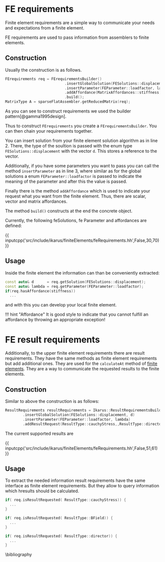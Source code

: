 <!--
SPDX-FileCopyrightText: 2022 The Ikarus Developers mueller@ibb.uni-stuttgart.de

SPDX-License-Identifier: CC-BY-SA-4.0
-->

# FE requirements

Finite element requirements are a simple way to communicate your needs and expectations from a finite element.

FE requirements are used to pass information from assemblers to finite elements. 
## Construction
Usually the construction is as follows.
```cpp linenums="1"
FErequirements req = FErequirementsBuilder()
                           .insertGlobalSolution(FESolutions::displacement, d)
                           .insertParameter(FEParameter::loadfactor, lambda)
                           .addAffordance(MatrixAffordances::stiffness)
                           .build();
MatrixType A = sparseFlatAssembler.getReducedMatrix(req);
```

As you can see to construct requirements we used the builder pattern[@gamma1995design].

Thus to construct `FErequirements` you create a `FErequirementsBuilder`.
You can then chain your requirements together.

You can insert solution from your finite element solution algorithm as in line 2. There, the type of the soultion is passed with the enum type 
`FESolutions::displacement` with the vector `d`. This stores a reference to the vector.

Additionally, if you have some parameters you want to pass you can call the method `insertParameter` as in line 3, where similar as for the 
global solutions a enum `FEParameter::loadfactor` is passed to indicate the meaning of the parameter and after this the value is passed.

Finally there is the method `addAffordance` which is used to indicate your request what you want from the finite element.
Thus, there are scalar, vector and matrix affordances.

The method `build()` constructs at the end the concrete object.

Currently, the following feSolutions, fe Parameter and affordances are defined:

{{ inputcpp('src/include/ikarus/finiteElements/feRequirements.hh',False,30,70) }}

## Usage

Inside the finite element the information can than be conveniently extracted:
```cpp linenums="1"
const auto& d      = req.getSolution(FESolutions::displacement);
const auto& lambda = req.getParameter(FEParameter::loadfactor);
if(req.hasAffordance(stiffness))
  ...
```
 and with this you can develop your local finite element.

!!! hint "Affordance"
        It is good style to indicate that you cannot fulfill an affordance by throwing an appropriate exception!


# FE result requirements
Additionally, to the upper finite element requirements there are result requirements. 
They have the same methods as finite element requirements but add additional ones.
They are used for the `calculateAt` method of [finite elements](finiteElements.md).
They are a way to communicate the requested results to the finite elements.

## Construction
Similar to above the construction is as follows:
```cpp linenums="1"
ResultRequirements resultRequirements = Ikarus::ResultRequirementsBuilder()
        .insertGlobalSolution(FESolutions::displacement, d)
        .insertParameter(FEParameter::loadfactor, lambda)
        .addResultRequest(ResultType::cauchyStress,,ResultType::director).build();
```

The current supported results are

{{ inputcpp('src/include/ikarus/finiteElements/feRequirements.hh',False,51,61) }}


## Usage
To extract the needed information result requirements have the same interface as finite element requirements.
But they allow to query information which hresults should be calculated.

```cpp
if( req.isResultRequested( ResultType::cauchyStress)) {
  ...
}

if( req.isResultRequested( ResultType::BField)) {
  ...
}

if( req.isResultRequested( ResultType::director)) {
  ...
}
```

\bibliography